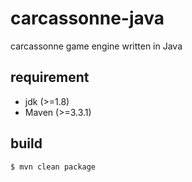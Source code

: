 # carcassonne-java

carcassonne game engine written in Java

## requirement

- jdk (>=1.8)
- Maven (>=3.3.1)

## build

```
$ mvn clean package
```

